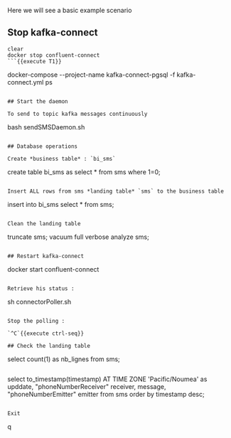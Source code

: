 Here we will see a basic example scenario

## Stop kafka-connect

```
clear
docker stop confluent-connect
```{{execute T1}}

```
docker-compose --project-name kafka-connect-pgsql -f kafka-connect.yml ps
```{{execute T1}}

## Start the daemon

To send to topic kafka messages continuously

```
bash sendSMSDaemon.sh
```{{execute T5}}

## Database operations

Create *business table* : `bi_sms`

```
create table bi_sms as select * from sms where 1=0;
```{{execute T4}}

Insert ALL rows from sms *landing table* `sms` to the business table

```
insert into bi_sms select * from sms;
```{{execute T4}}

Clean the landing table

```
truncate sms;
vacuum full verbose analyze sms;
```{{execute T4}}

## Restart kafka-connect

```
docker start confluent-connect
```{{execute T1}}

Retrieve his status :

```
sh connectorPoller.sh
```{{execute T1}}

Stop the polling :

`^C`{{execute ctrl-seq}}

## Check the landing table

```
select count(1) as nb_lignes from sms;
```{{execute T4}}

```
select
    to_timestamp(timestamp) AT TIME ZONE 'Pacific/Noumea' as upddate,
    "phoneNumberReceiver" receiver,
    message,
    "phoneNumberEmitter" emitter
from sms
order by timestamp desc;
```{{execute T4}}

Exit

```
q
```{{execute T4}}